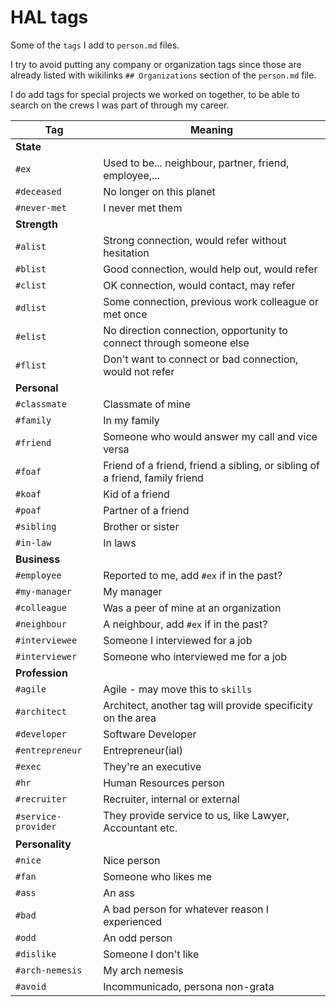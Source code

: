 # HAL tags

Some of the `tags` I add to `person.md` files.

I try to avoid putting any company or organization tags since those are already listed with wikilinks `## Organizations` section of the `person.md` file.

I do add tags for special projects we worked on together, to be able to search on the crews I was part of through my career.

| Tag | Meaning |
| ---- | ---- |
| **State** |  |
| `#ex` | Used to be... neighbour, partner, friend, employee,... |
| `#deceased` | No longer on this planet |
| `#never-met` | I never met them |
| **Strength** |  |
| `#alist` | Strong connection, would refer without hesitation |
| `#blist` | Good connection, would help out, would refer |
| `#clist` | OK connection, would contact, may refer |
| `#dlist` | Some connection, previous work colleague or met once |
| `#elist` | No direction connection, opportunity to connect through someone else |
| `#flist` | Don't want to connect or bad connection, would not refer |
| **Personal** |  |
| `#classmate` | Classmate of mine |
| `#family` | In my family |
| `#friend` | Someone who would answer my call and vice versa |
| `#foaf` | Friend of a friend, friend a sibling, or sibling of a friend, family friend |
| `#koaf` | Kid of a friend |
| `#poaf` | Partner of a friend |
| `#sibling` | Brother or sister |
| `#in-law` | In laws |
| **Business** |  |
| `#employee` | Reported to me, add `#ex` if in the past? |
| `#my-manager` | My manager |
| `#colleague` | Was a peer of mine at an organization |
| `#neighbour` | A neighbour, add `#ex` if in the past? |
| `#interviewee` | Someone I interviewed for a job |
| `#interviewer` | Someone who interviewed me for a job |
| **Profession** |  |
| `#agile` | Agile - may move this to `skills`  |
| `#architect` | Architect, another tag will provide specificity on the area |
| `#developer` | Software Developer |
| `#entrepreneur` | Entrepreneur(ial) |
| `#exec` | They're an executive |
| `#hr` | Human Resources person |
| `#recruiter` | Recruiter, internal or external |
| `#service-provider` | They provide service to us, like Lawyer, Accountant etc. |
| **Personality** |  |
| `#nice` | Nice person |
| `#fan` | Someone who likes me |
| `#ass` | An ass |
| `#bad` | A bad person for whatever reason I experienced |
| `#odd` | An odd person |
| `#dislike` | Someone I don't like |
| `#arch-nemesis` | My arch nemesis |
| `#avoid` | Incommunicado, persona non-grata |
